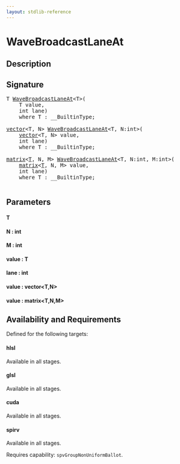 ```yaml
---
layout: stdlib-reference
---
```


# WaveBroadcastLaneAt

## Description





## Signature 

<pre>
T <a href="/stdlib-reference/global-decls/WaveBroadcastLaneAt">WaveBroadcastLaneAt</a>&lt;T&gt;(
    T <span class='code_param'>value</span>,
    <span class="code_keyword">int</span> <span class='code_param'>lane</span>)
    <span class='code_keyword'>where</span> T : __BuiltinType;

<a href="/stdlib-reference/types/vector/index" class="code_type">vector</a>&lt;T, N&gt; <a href="/stdlib-reference/global-decls/WaveBroadcastLaneAt">WaveBroadcastLaneAt</a>&lt;T, N:<span class="code_keyword">int</span>&gt;(
    <a href="/stdlib-reference/types/vector/index" class="code_type">vector</a>&lt;T, N&gt; <span class='code_param'>value</span>,
    <span class="code_keyword">int</span> <span class='code_param'>lane</span>)
    <span class='code_keyword'>where</span> T : __BuiltinType;

<a href="/stdlib-reference/types/matrix/index" class="code_type">matrix</a>&lt;<a href="/stdlib-reference/types/matrix/T">T</a>, N, M&gt; <a href="/stdlib-reference/global-decls/WaveBroadcastLaneAt">WaveBroadcastLaneAt</a>&lt;T, N:<span class="code_keyword">int</span>, M:<span class="code_keyword">int</span>&gt;(
    <a href="/stdlib-reference/types/matrix/index" class="code_type">matrix</a>&lt;<a href="/stdlib-reference/types/matrix/T">T</a>, N, M&gt; <span class='code_param'>value</span>,
    <span class="code_keyword">int</span> <span class='code_param'>lane</span>)
    <span class='code_keyword'>where</span> T : __BuiltinType;

</pre>

## Parameters

#### T
#### N : int
#### M : int
#### value : T
#### lane : int
#### value : vector\<T,N\>
#### value : matrix\<T,N,M\>

## Availability and Requirements

Defined for the following targets:

#### hlsl
Available in all stages.

#### glsl
Available in all stages.

#### cuda
Available in all stages.

#### spirv
Available in all stages.

Requires capability: `spvGroupNonUniformBallot`.



